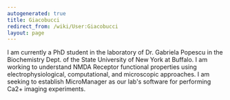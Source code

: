 ```yaml
---
autogenerated: true
title: Giacobucci
redirect_from: /wiki/User:Giacobucci
layout: page
---
```


I am currently a PhD student in the laboratory of Dr. Gabriela Popescu
in the Biochemistry Dept. of the State University of New York at
Buffalo. I am working to understand NMDA Receptor functional properties
using electrophysiological, computational, and microscopic approaches. I
am seeking to establish MicroManager as our lab's software for
performing Ca2+ imaging experiments.
